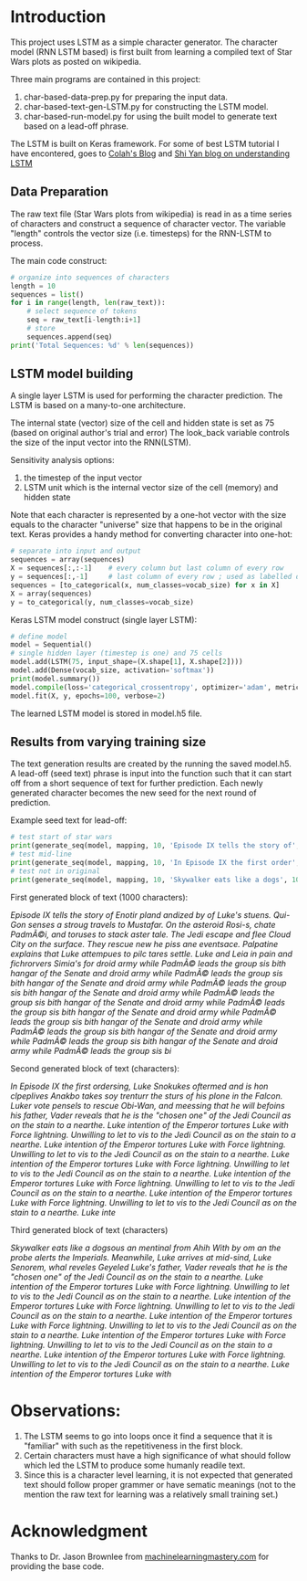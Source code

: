 # Introduction

This project uses LSTM as a simple character generator. The character model (RNN LSTM based) is first built from learning a compiled text of Star Wars plots as posted on wikipedia. 

Three main programs are contained in this project:
1. char-based-data-prep.py for preparing the input data. 
2. char-based-text-gen-LSTM.py for constructing the LSTM model.
3. char-based-run-model.py for using the built model to generate text based on a lead-off phrase.

The LSTM is built on Keras framework. For some of best LSTM tutorial I have encontered, goes to [Colah's Blog](http://colah.github.io/posts/2015-08-Understanding-LSTMs/) and [Shi Yan blog on understanding LSTM](https://medium.com/mlreview/understanding-lstm-and-its-diagrams-37e2f46f1714)

## Data Preparation

The raw text file (Star Wars plots from wikipedia) is read in as a time series of characters and construct a sequence of character vector.  The variable "length" controls the vector size (i.e. timesteps) for the RNN-LSTM to process. 

The main code construct:

```python
# organize into sequences of characters
length = 10
sequences = list()
for i in range(length, len(raw_text)):
	# select sequence of tokens
	seq = raw_text[i-length:i+1]
	# store
	sequences.append(seq)
print('Total Sequences: %d' % len(sequences))
```


## LSTM model building

A single layer LSTM is used for performing the character prediction.  The LSTM is based on a many-to-one architecture.

The internal state (vector) size of the cell and hidden state is set as 75 (based on original author's trial and error) The look_back variable controls the size of the input vector into the RNN(LSTM).  

Sensitivity analysis options:
1. the timestep of the input vector
2. LSTM unit which is the internal vector size of the cell (memory) and hidden state 

Note that each character is represented by a one-hot vector with the size equals to the character "universe" size that happens to be in the original text.  Keras provides a handy  method for converting character into one-hot:

```python
# separate into input and output
sequences = array(sequences)
X = sequences[:,:-1]	# every column but last column of every row
y = sequences[:,-1]		# last column of every row ; used as labelled data
sequences = [to_categorical(x, num_classes=vocab_size) for x in X]
X = array(sequences)
y = to_categorical(y, num_classes=vocab_size)
```

Keras LSTM model construct (single layer LSTM):

```python
# define model
model = Sequential()
# single hidden layer (timestep is one) and 75 cells
model.add(LSTM(75, input_shape=(X.shape[1], X.shape[2])))
model.add(Dense(vocab_size, activation='softmax'))
print(model.summary())
model.compile(loss='categorical_crossentropy', optimizer='adam', metrics=['accuracy'])
model.fit(X, y, epochs=100, verbose=2)
```

The learned LSTM model is stored in model.h5 file. 

## Results from varying training size

The text generation results are created by the running the saved model.h5.  A lead-off (seed text) phrase is input into the function such that it can start off from a short sequence of text for further prediction. Each newly generated character becomes the new seed for the next round of prediction.

Example seed text for lead-off:

```python
# test start of star wars
print(generate_seq(model, mapping, 10, 'Episode IX tells the story of', 1000))
# test mid-line
print(generate_seq(model, mapping, 10, 'In Episode IX the first order', 1000))
# test not in original
print(generate_seq(model, mapping, 10, 'Skywalker eats like a dogs', 1000))
```


First generated block of text (1000 characters):

*Episode IX tells the story of Enotir pland andized by of Luke's stuens. Qui-Gon senses a stroug travels to Mustafar. On the asteroid Rosi-s, chate PadmÃ©i, and toruses to stack aster tale. The Jedi escape and flee Cloud City on the surface. They rescue new he piss ane eventsace. Palpatine explains that Luke attempues to pilc tares settle. Luke and Leia in pain and fichrorvers Simia's for droid army while PadmÃ© leads the group sis bith hangar of the Senate and droid army while PadmÃ© leads the group sis bith hangar of the Senate and droid army while PadmÃ© leads the group sis bith hangar of the Senate and droid army while PadmÃ© leads the group sis bith hangar of the Senate and droid army while PadmÃ© leads the group sis bith hangar of the Senate and droid army while PadmÃ© leads the group sis bith hangar of the Senate and droid army while PadmÃ© leads the group sis bith hangar of the Senate and droid army while PadmÃ© leads the group sis bith hangar of the Senate and droid army while PadmÃ© leads the group sis bi*


Second generated block of text (characters):

*In Episode IX the first ordersing, Luke Snokukes oftermed and is hon clpeplives Anakbo takes soy trenturr the sturs of his plone in the Falcon. Luker vote pensels to rescue Obi-Wan, and meessing that he will befoins his father, Vader reveals that he is the "chosen one" of the Jedi Council as on the stain to a nearthe. Luke intention of the Emperor tortures Luke with Force lightning. Unwilling to let to vis to the Jedi Council as on the stain to a nearthe. Luke intention of the Emperor tortures Luke with Force lightning. Unwilling to let to vis to the Jedi Council as on the stain to a nearthe. Luke intention of the Emperor tortures Luke with Force lightning. Unwilling to let to vis to the Jedi Council as on the stain to a nearthe. Luke intention of the Emperor tortures Luke with Force lightning. Unwilling to let to vis to the Jedi Council as on the stain to a nearthe. Luke intention of the Emperor tortures Luke with Force lightning. Unwilling to let to vis to the Jedi Council as on the stain to a nearthe. Luke inte*

Third generated block of text (characters)

*Skywalker eats like a dogsous an mentinal from Ahih With by om an the probe alerts the Imperials. Meanwhile, Luke arrives at mid-sind, Luke Senorem, whal reveles Geyeled Luke's father, Vader reveals that he is the "chosen one" of the Jedi Council as on the stain to a nearthe. Luke intention of the Emperor tortures Luke with Force lightning. Unwilling to let to vis to the Jedi Council as on the stain to a nearthe. Luke intention of the Emperor tortures Luke with Force lightning. Unwilling to let to vis to the Jedi Council as on the stain to a nearthe. Luke intention of the Emperor tortures Luke with Force lightning. Unwilling to let to vis to the Jedi Council as on the stain to a nearthe. Luke intention of the Emperor tortures Luke with Force lightning. Unwilling to let to vis to the Jedi Council as on the stain to a nearthe. Luke intention of the Emperor tortures Luke with Force lightning. Unwilling to let to vis to the Jedi Council as on the stain to a nearthe. Luke intention of the Emperor tortures Luke with*

# Observations:

1. The LSTM seems to go into loops once it find a sequence that it is "familiar" with such as the repetitiveness in the first block.
2. Certain characters must have a high significance of what should follow which led the LSTM to produce some humanly readile text.
3. Since this is a character level learning, it is not expected that generated text should follow proper grammer or have sematic meanings (not to the mention the raw text for learning was a relatively small training set.)


# Acknowledgment

Thanks to Dr. Jason Brownlee from [machinelearningmastery.com](https://machinelearningmastery.com/) for providing the base code. 